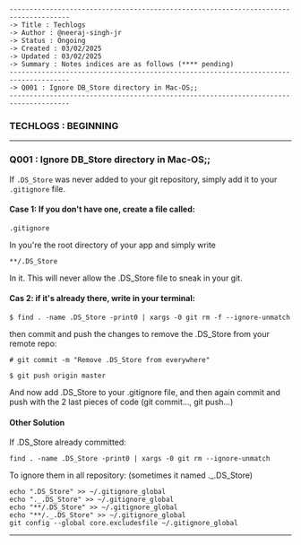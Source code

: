 ````
-------------------------------------------------------------------------------------
-> Title : Techlogs
-> Author : @neeraj-singh-jr
-> Status : Ongoing
-> Created : 03/02/2025
-> Updated : 03/02/2025
-> Summary : Notes indices are as follows (**** pending)
-------------------------------------------------------------------------------------
-> Q001 : Ignore DB_Store directory in Mac-OS;;
-------------------------------------------------------------------------------------
````

### TECHLOGS : BEGINNING

-------------------------------------------------------------------------------------
### Q001 : Ignore DB_Store directory in Mac-OS;;

If `.DS_Store` was never added to your git repository, simply add it to your 
`.gitignore` file.

#### Case 1:  If you don't have one, create a file called:
```
.gitignore
```

In you're the root directory of your app and simply write
```
**/.DS_Store
```

In it. This will never allow the .DS_Store file to sneak in your git.

#### Cas 2: if it's already there, write in your terminal:
```
$ find . -name .DS_Store -print0 | xargs -0 git rm -f --ignore-unmatch
```
then commit and push the changes to remove the .DS_Store from your remote repo:
```
# git commit -m "Remove .DS_Store from everywhere"

$ git push origin master
```
And now add .DS_Store to your .gitignore file, and then again commit and push 
with the 2 last pieces of code (git commit..., git push...)


#### Other Solution

If .DS_Store already committed:
```
find . -name .DS_Store -print0 | xargs -0 git rm --ignore-unmatch
```

To ignore them in all repository: (sometimes it named ._.DS_Store)
```
echo ".DS_Store" >> ~/.gitignore_global
echo "._.DS_Store" >> ~/.gitignore_global
echo "**/.DS_Store" >> ~/.gitignore_global
echo "**/._.DS_Store" >> ~/.gitignore_global
git config --global core.excludesfile ~/.gitignore_global
```
-------------------------------------------------------------------------------------